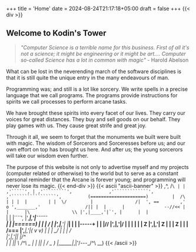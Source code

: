 +++
title = 'Home'
date = 2024-08-24T21:17:18+05:00
draft = false
+++
{{< div >}}
## Welcome to Kodin's Tower

> _"Computer Science is a terrible name for this business.
> First of all it's not a science; it might be engineering
> or it might be art.... Computer so-called Science has a 
> lot in common with magic"_ - Harold Abelson

What can be lost in the neverending march of the software
disciplines is that it is still quite the unique entry
in the many endeavours of man.

Programming was; and still is a lot like sorcery. We 
write spells in a precise language that we call
programs. The programs provide instructions for spirits
we call processes to perform arcane tasks.

We have brought these spirits into every facet of our lives.
They carry our voices for great distances. They buy and sell
goods on our behalf. They play games with us.
They cause great strife and great joy.

Through it all, we seem to forget that the monuments we built
were built with magic. The wisdom of Sorcerors and Sorceresses
before us; and our own effort on top has brought us here. And
after us; the young sorcerors will take our wisdom even further.

The purpose of this website is not only to advertise myself 
and my projects (computer related or otherwise) to the world 
but to serve as a constant personal reminder that the Arcane
is forever young; and programming will never lose its magic.
{{< end-div >}}
{{< ascii "ascii-banner" >}}
          ,^,
         /```\ | |
       ,'`````', |
     ,'`````````',             
   ,'`````````````',           
 ,'`````````````````',         
(=====================)        
    |  /\         |
    | |  |        |
    |  \/         |                /| 
    ', ==        ,'                o
      ',_______,'                 /||
      |  |      |               --//<<
      |  |      |\                \\
      |',|____,'|`',
      |      |  |```\
      |      |  |````',
      |',____|,'|``````\
      |  |      |===_===)
      |  |      |  / \|
      |',|____,'| |___|
      |      |  |-----+
      |      |  |//
      |',____|,'|/
      |  |      |
      |  |      |                Z
      |',|____,'|            Z
      |      |  |        Z
      |      |  | /=== 
      |',____|,'|( v v)
      |  |      | \__/
      |  |      | /    \
      |',|____,'||      |/^\
      |      |  || \    /^\ \__
      |      |  || |   /   \__ )
      |,_____|_,|'\/---_/^\ __)
{{< /ascii >}}
